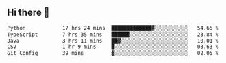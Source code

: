 ## Hi there 👋

<!--
**whirlun/whirlun** is a ✨ _special_ ✨ repository because its `README.md` (this file) appears on your GitHub profile.

Here are some ideas to get you started:

- 🔭 I’m currently working on ...
- 🌱 I’m currently learning ...
- 👯 I’m looking to collaborate on ...
- 🤔 I’m looking for help with ...
- 💬 Ask me about ...
- 📫 How to reach me: ...
- 😄 Pronouns: ...
- ⚡ Fun fact: ...
-->
<!--START_SECTION:waka-->

```txt
Python            17 hrs 24 mins  █████████████▓░░░░░░░░░░░   54.65 %
TypeScript        7 hrs 35 mins   ██████░░░░░░░░░░░░░░░░░░░   23.84 %
Java              3 hrs 11 mins   ██▓░░░░░░░░░░░░░░░░░░░░░░   10.01 %
CSV               1 hr 9 mins     █░░░░░░░░░░░░░░░░░░░░░░░░   03.63 %
Git Config        39 mins         ▓░░░░░░░░░░░░░░░░░░░░░░░░   02.05 %
```

<!--END_SECTION:waka-->
